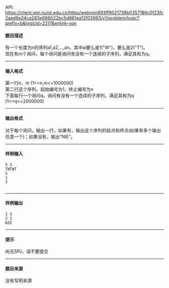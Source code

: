 API: https://client.vpn.nuist.edu.cn/https/webvpn893ff9021738b0357186c0f23fc2aed6e24ca283e886022bc5d861ea12f03963/v1/problem/logic?prefix=b&logicId=2217&enlink-vpn

#### 题目描述

有一个长度为n的序列a1,a2,...,an。其中ai要么是1("W")，要么是2("T")。  
现在有m个询问，每个询问是询问有没有一个连续的子序列，满足其和为q。

---

#### 输入格式

第一行n，m (1<=n,m<=1000000)  
第二行这个序列，起始编号为1，终止编号为n  
下面每行一个询问q，询问有没有一个连续的子序列，满足其和为q (1<=q<=2000000)

---

#### 输出格式

对于每个询问，输出一行，如果有，输出这个序列的起点和终点(如果有多个输出任意一个)；如果没有，输出“NIE”。

---

#### 样例输入
```
5 3
TWTWT
5
1
7


```

---

#### 样例输出
```
1 3
2 2
NIE

```

---

#### 提示

尚无SPJ，请不要提交

---

#### 题目来源

没有写明来源